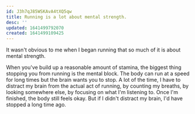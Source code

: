 ```yaml
---
id: J3h7qJ85WSKAvA4tXQ5qw
title: Running is a lot about mental strength.
desc: ''
updated: 1641499792070
created: 1641499109425
---
```


It wasn't obvious to me when I began running that so much of it is about mental strength.

When you've build up a reasonable amount of stamina, the biggest thing stopping you from running is the mental block. The body can run at a speed for long times but the brain wants you to stop. A lot of the time, I have to distract my brain from the actual act of running, by counting my breaths, by looking somewhere else, by focusing on what I'm listening to. Once I'm finished, the body still feels okay. But if I didn't distract my brain, I'd have stopped a long time ago.
